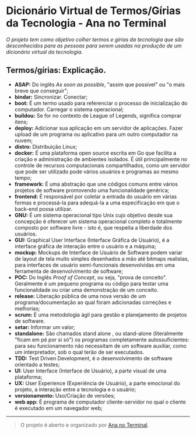 # **Dicionário Virtual de Termos/Gírias da Tecnologia - Ana no Terminal**



*O projeto tem como objetivo colher termos e gírias da tecnologia que são desconhecidos para as pessoas para serem usadas na produção de um dicionário virtual da tecnologia.*

## Termos/gírias: Explicação.

 - **ASAP:** Do inglês _As soon as possible_, "assim que possível" ou "o mais breve que conseguir";
 - **bindar:** Sincronizar. Conectar;
 - **boot:** É um termo usado para referenciar o processo de inicialização do computador. Carregar o sistema operacional;
 - **buildou:** Se for no contexto de League of Legends, significa comprar itens;
 - **deploy:** Adicionar sua aplicação em um servidor de aplicações. Fazer upload de um programa ou aplicativo para um outro computador na nuvem;
 - **distro:** Distribuição Linux;
 - **docker:**  É uma plataforma open source escrita em Go que facilita a criação e administração de ambientes isolados. É útil principalmente no controle de recursos computacionais compartilhados, como um servidor que pode ser utilizado pode vários usuários e programas ao mesmo tempo;
 - **framework:** É uma abstração que une códigos comuns entre vários projetos de software promovendo uma funcionalidade genérica;
 - **frontend:** É responsável por coletar a entrada do usuário em várias formas e processá-la para adequá-la a uma especificação em que o back-end possa utilizar.
 - **GNU:** É um sistema operacional tipo Unix cujo objetivo desde sua concepção é oferecer um sistema operacional completo e totalmente composto por software livre - isto é, que respeita a liberdade dos usuários.
 - **GUI:** Graphical User Interface (Interface Gráfica de Usuário), é a interface gráfica de interação entre o usuário e a máquina;
 - **mockup:** Mockups de Interface de Usuário de Software podem variar de layout de tela muito simples desenhados a mão até bitmaps realistas, para interfaces de usuário semi-funcionais desenvolvidas em uma ferramenta de desenvolvimento de software;
 - **POC:** Do Inglês _Proof of Concept_, ou seja, "prova de conceito". Geralmente é um pequeno programa ou código para testar uma funcionalidade ou criar uma demonstração de um conceito.
 - **release:** Liberação pública de uma nova versão de um programa/documentação ao qual foram adicionadas correções e melhorias;
 - **scrum:** É uma metodologia ágil para gestão e planejamento de projetos de software.
 - **setar:** Informar um valor;
 - **standalone:** São chamados stand alone , ou stand-alone (literalmente "ficam em pé por si só") os programas completamente autossuficientes: para seu funcionamento não necessitam de um software auxiliar, como um interpretador, sob o qual terão de ser executados.
 - **TDD:** Test Driven Development, é o desenvolvimento de software orientado a testes;
 - **UI:** User Interface (Interface de Usuário), a parte visual de uma plataforma;
 - **UX:** User Experience (Experiência de Usuário), a parte emocional do projeto, a interação entre a tecnologia e o usuário;
 - **versionamento:** Uso/Criação de versões;
 - **web app:** É programa de computador cliente-servidor no qual o cliente é executado em um navegador web;


----------

> O projeto é aberto e organizado por [Ana no
> Terminal](https://www.facebook.com/ananoterminal).


